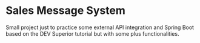 # Sales Message System

Small project just to practice some external API integration and Spring Boot based on the DEV Superior tutorial but with some plus functionalities.

